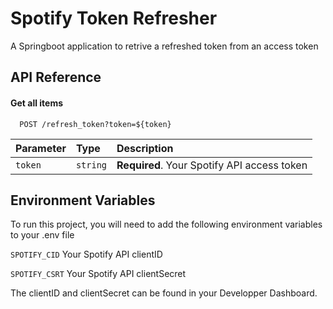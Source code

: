 # Spotify Token Refresher

A Springboot application to retrive a refreshed token from an access token


## API Reference

#### Get all items


```http
  POST /refresh_token?token=${token}
```

| Parameter | Type     | Description                       |
| :-------- | :------- | :-------------------------------- |
| `token`      | `string` | **Required**. Your Spotify API access token |


## Environment Variables

To run this project, you will need to add the following environment variables to your .env file

`SPOTIFY_CID` Your Spotify API clientID

`SPOTIFY_CSRT` Your Spotify API clientSecret

The clientID and clientSecret can be found in your Developper Dashboard.



